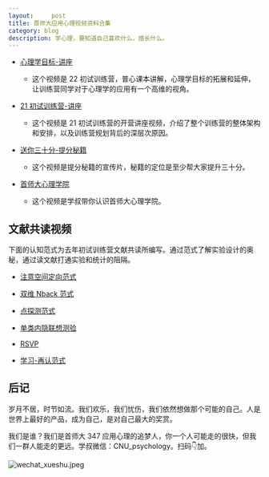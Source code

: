 ```yaml
---
layout:     post
title: 首师大应用心理视频资料合集
category: blog
description: 学心理，要知道自己喜欢什么，擅长什么。
---
```


- [心理学目标-讲座](http://1257355643.vod2.myqcloud.com/a589a973vodtranscq1257355643/c16b656e5285890818505881620/v.f100030.mp4)
    - 这个视频是 22 初试训练营，普心课本讲解，心理学目标的拓展和延伸，让训练营同学对于心理学的应用有一个高维的视角。

- [21 初试训练营-讲座](http://1257355643.vod2.myqcloud.com/a589a973vodtranscq1257355643/dd7723585285890800647974854/v.f100030.mp4)
    - 这个视频是 21 初试训练营的开营讲座视频，介绍了整个训练营的整体架构和安排，以及训练营规划背后的深层次原因。

- [送你三十分-提分秘籍](http://1257355643.vod2.myqcloud.com/a589a973vodtranscq1257355643/de742bed5285890785481622413/v.f30.mp4)
    - 这个视频是提分秘籍的宣传片，秘籍的定位是至少帮大家提升三十分。

- [首师大心理学院](http://1257355643.vod2.myqcloud.com/a589a973vodtranscq1257355643/228e3e735285890785719164333/v.f30.mp4)
    - 这个视频是学叔带你认识首师大心理学院。
    
## 文献共读视频
下面的认知范式为去年初试训练营文献共读所编写。通过范式了解实验设计的奥秘，通过读文献打通实验和统计的阻隔。

- [注意空间定向范式](http://1257355643.vod2.myqcloud.com/a589a973vodtranscq1257355643/e16f850f5285890818581264163/v.f100040.mp4)

- [双维 Nback 范式](http://1257355643.vod2.myqcloud.com/a589a973vodtranscq1257355643/92b6e4fa5285890793587167155/v.f30.mp4)

- [点探测范式](http://1257355643.vod2.myqcloud.com/a589a973vodtranscq1257355643/c8e295305285890792075446334/v.f30.mp4)

- [单类内隐联想测验](http://1257355643.vod2.myqcloud.com/a589a973vodtranscq1257355643/846af66c5285890791403306467/v.f30.mp4)

- [RSVP](http://1257355643.vod2.myqcloud.com/a589a973vodtranscq1257355643/e374ae9b5285890790428753299/v.f30.mp4)

- [学习-再认范式](http://1257355643.vod2.myqcloud.com/a589a973vodtranscq1257355643/10441c9e5285890789447844265/v.f30.mp4)

## 后记

岁月不居，时节如流。我们欢乐，我们忧伤，我们依然想做那个可能的自己。人是世界上最好的产品，成为自己，是对自己最大的奖赏。

我们是谁？我们是首师大 347 应用心理的追梦人，你一个人可能走的很快，但我们一群人能走的更远。学叔微信：CNU_psychology。扫码👇加。

![wechat_xueshu.jpeg](https://cnu347-1257355643.cos.ap-beijing.myqcloud.com/CNU347/WechatIMG125.jpeg)